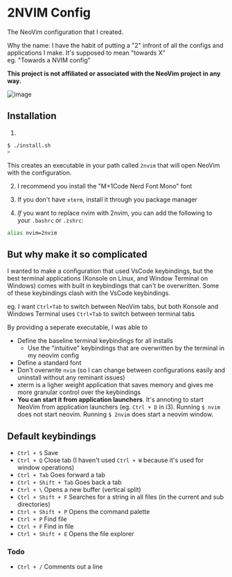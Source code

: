 # 2NVIM Config

The NeoVim configuration that I created.

Why the name: I have the habit of putting a "2" infront of all the configs and applications I make. It's supposed to mean "towards X"  
eg. "Towards a NVIM config"

**This project is not affiliated or associated with the NeoVim project in any way.**

![image](https://github.com/hudson-newey/2nvim/assets/33742269/9087898f-426e-4f3a-8ce1-13f4e0673589)

## Installation

1.

```sh
$ ./install.sh
>
```

This creates an executable in your path called `2nvim` that will open NeoVim with the configuration.

2. I recommend you install the "M+1Code Nerd Font Mono" font

3. If you don't have `xterm`, install it through you package manager

4. _If_ you want to replace nvim with 2nvim, you can add the following to your `.bashrc` or `.zshrc`:

```sh
alias nvim=2nvim
```

## But why make it so complicated

I wanted to make a configuration that used VsCode keybindings, but the best terminal applications (Konsole on Linux, and Window Terminal on Windows) comes with built in keybindings that can't be overwritten. Some of these keybindings clash with the VsCode keybindings.

eg. I want `Ctrl+Tab` to switch between NeoVim tabs, but both Konsole and Windows Terminal uses `Ctrl+Tab` to switch between terminal tabs

By providing a seperate executable, I was able to

- Define the baseline terminal keybindings for all installs
  - Use the "intuitive" keybindings that are overwritten by the terminal in my neovim config
- Define a standard font
- Don't overwrite `nvim` (so I can change between configurations easily and uninstall without any reminant issues)
- xterm is a ligher weight application that saves memory and gives me more granular control over the keybindings
- **You can start it from application launchers**. It's annoting to start NeoVim from application launchers (eg. `Ctrl + D` in i3). Running `$ nvim` does not start neovim. Running `$ 2nvim` does start a neovim window.

## Default keybindings

- `Ctrl + S` Save
- `Ctrl + Q` Close tab (I haven't used `Ctrl + W` because it's used for window operations)
- `Ctrl + Tab` Goes forward a tab
- `Ctrl + Shift + Tab` Goes back a tab
- `Ctrl + \` Opens a new buffer (vertical split)
- `Ctrl + Shift + F` Searches for a string in all files (in the current and sub directories)
- `Ctrl + Shift + P` Opens the command palette
- `Ctrl + P` Find file
- `Ctrl + F` Find in file
- `Ctrl + Shift + E` Opens the file explorer

### Todo
- `Ctrl + /` Comments out a line
